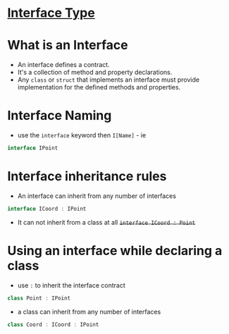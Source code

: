 # [Interface Type](https://docs.microsoft.com/en-us/dotnet/csharp/language-reference/keywords/interface)

# What is an Interface
- An interface defines a contract.
- It's a collection of method and property declarations.
- Any `class` or `struct` that implements an interface must provide implementation for the defined methods and properties.

# Interface Naming
- use the `interface` keyword then `I[Name]` - ie 
```C#
interface IPoint
```

# Interface inheritance rules
- An interface can inherit from any number of interfaces 
```C#
interface ICoord : IPoint
```
- It can not inherit from a class at all ~~`interface ICoord : Point`~~

# Using an interface while declaring a class
- use `:` to inherit the interface contract
```C#
class Point : IPoint
```
- a class can inherit from any number of interfaces
```C#
class Coord : ICoord : IPoint
```
